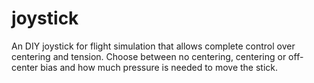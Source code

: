 # joystick
An DIY joystick for flight simulation that allows complete control over centering and tension. 
Choose between no centering, centering or off-center bias and how much pressure is needed to move the stick. 
